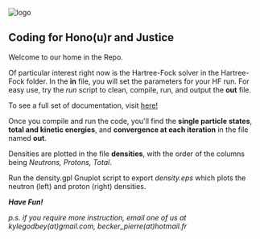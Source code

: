 ![logo](https://github.com/schuncknf/TALENT2016/blob/master/projects/FortranDefenders/fortdefenders.png)
## Coding for Hono(u)r and Justice


Welcome to our home in the Repo.

Of particular interest right now is the Hartree-Fock solver in the Hartree-Fock folder.
In the **in** file, you will set the parameters for your HF run. For easy use,
try the *run* script to clean, compile, run, and output the **out** file.

To see a full set of documentation, visit [here!](fortrandefenders.kylegodbey.com)

Once you compile and run the code, you'll find the **single particle states**,
**total and kinetic energies**, and **convergence at each iteration** in the file named **out**.

Densities are plotted in the file **densities**, with the order of the columns being *Neutrons, Protons, Total*.

Run the density.gpl Gnuplot script to export *density.eps* which plots the neutron (left)
and proton (right) densities.

***Have Fun!***

*p.s. if you require more instruction, email one of us at kylegodbey(at)gmail.com, becker_pierre(at)hotmail.fr*
